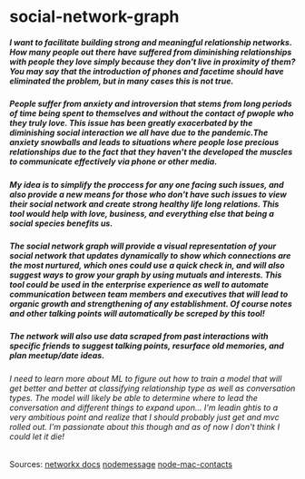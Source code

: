 # social-network-graph
##### I want to facilitate building strong and meaningful relationship networks. How many people out there have suffered from diminishing relationships with people they love simply because they don't live in proximity of them? You may say that the introduction of phones and facetime should have eliminated the problem, but in many cases this is not true. 

##### People suffer from anxiety and introversion that stems from long periods of time being spent to themselves and without the contact of pwople who they truly love. This issue has been greatly exacerbated by the diminishing social interaction we all have due to the pandemic.The anxiety snowballs and leads to situations where people lose precious relationships due to the fact that they haven't the developed the muscles to communicate effectively via phone or other media. 

##### My idea is to simplify the proccess for any one facing such issues, and also provide a new means for those who don't have such issues to view their social network and create strong healthy life long relations. This tool would help with love, business, and everything else that being a social species benefits us.

##### The social network graph will provide a visual representation of your social network that updates dynamically to show which connections are the most nurtured, which ones could use a quick check in, and will also suggest ways to grow your graph by using mutuals and interests. This tool could be used in the enterprise experience as well to automate communication between team members and executives that will lead to organic growth and strengthening of any establishment. Of course notes and other talking points will automatically be screped by this tool!

##### The network will also use data scraped from past interactions with specific friends to suggest talking points, resurface old memories, and plan meetup/date ideas.

###### I need to learn more about ML to figure out how to train a model that will get better and better at classifying relationship type as well as conversation types. The model will likely be able to determine where to lead the conversation and different things to expand upon... I'm leadin ghtis to a very ambitious point and realize that I should probably just get and mvc rolled out. I'm passionate about this though and as of now I don't think I could let it die!

Sources:
[networkx docs](https://networkx.org/documentation/stable/index.html)
[nodemessage](https://www.npmjs.com/package/nodemessage)
[node-mac-contacts](https://www.npmjs.com/package/node-mac-contacts)
